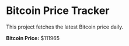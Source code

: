 # Bitcoin Price Tracker

This project fetches the latest Bitcoin price daily.

**Bitcoin Price:** $111965
